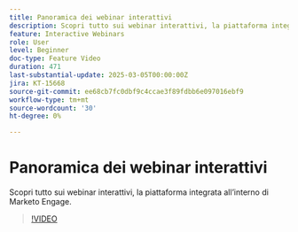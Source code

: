 ```yaml
---
title: Panoramica dei webinar interattivi
description: Scopri tutto sui webinar interattivi, la piattaforma integrata all’interno di Marketo Engage.
feature: Interactive Webinars
role: User
level: Beginner
doc-type: Feature Video
duration: 471
last-substantial-update: 2025-03-05T00:00:00Z
jira: KT-15668
source-git-commit: ee68cb7fc0dbf9c4ccae3f89fdbb6e097016ebf9
workflow-type: tm+mt
source-wordcount: '30'
ht-degree: 0%

---
```



# Panoramica dei webinar interattivi

Scopri tutto sui webinar interattivi, la piattaforma integrata all’interno di Marketo Engage.

>[!VIDEO](https://video.tv.adobe.com/v/3449713/?learn=on&enablevpops)
